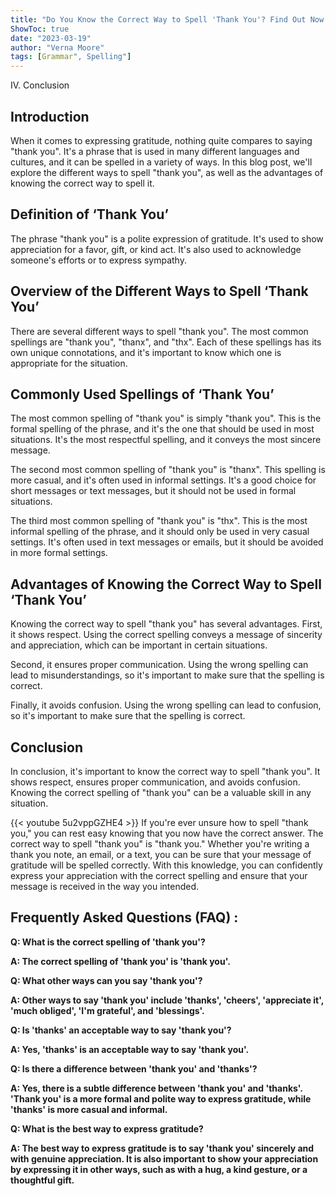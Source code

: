```yaml
---
title: "Do You Know the Correct Way to Spell 'Thank You'? Find Out Now!"
ShowToc: true 
date: "2023-03-19"
author: "Verna Moore" 
tags: [Grammar", Spelling"]
---
```

IV. Conclusion

## Introduction

When it comes to expressing gratitude, nothing quite compares to saying "thank you". It's a phrase that is used in many different languages and cultures, and it can be spelled in a variety of ways. In this blog post, we'll explore the different ways to spell "thank you", as well as the advantages of knowing the correct way to spell it.

## Definition of ‘Thank You’

The phrase "thank you" is a polite expression of gratitude. It's used to show appreciation for a favor, gift, or kind act. It's also used to acknowledge someone's efforts or to express sympathy. 

## Overview of the Different Ways to Spell ‘Thank You’

There are several different ways to spell "thank you". The most common spellings are "thank you", "thanx", and "thx". Each of these spellings has its own unique connotations, and it's important to know which one is appropriate for the situation. 

## Commonly Used Spellings of ‘Thank You’

The most common spelling of "thank you" is simply "thank you". This is the formal spelling of the phrase, and it's the one that should be used in most situations. It's the most respectful spelling, and it conveys the most sincere message. 

The second most common spelling of "thank you" is "thanx". This spelling is more casual, and it's often used in informal settings. It's a good choice for short messages or text messages, but it should not be used in formal situations. 

The third most common spelling of "thank you" is "thx". This is the most informal spelling of the phrase, and it should only be used in very casual settings. It's often used in text messages or emails, but it should be avoided in more formal settings. 

## Advantages of Knowing the Correct Way to Spell ‘Thank You’

Knowing the correct way to spell "thank you" has several advantages. First, it shows respect. Using the correct spelling conveys a message of sincerity and appreciation, which can be important in certain situations. 

Second, it ensures proper communication. Using the wrong spelling can lead to misunderstandings, so it's important to make sure that the spelling is correct. 

Finally, it avoids confusion. Using the wrong spelling can lead to confusion, so it's important to make sure that the spelling is correct. 

## Conclusion

In conclusion, it's important to know the correct way to spell "thank you". It shows respect, ensures proper communication, and avoids confusion. Knowing the correct spelling of "thank you" can be a valuable skill in any situation.

{{< youtube 5u2vppGZHE4 >}} 
If you're ever unsure how to spell "thank you," you can rest easy knowing that you now have the correct answer. The correct way to spell "thank you" is "thank you." Whether you're writing a thank you note, an email, or a text, you can be sure that your message of gratitude will be spelled correctly. With this knowledge, you can confidently express your appreciation with the correct spelling and ensure that your message is received in the way you intended.

## Frequently Asked Questions (FAQ) :
**Q: What is the correct spelling of 'thank you'?**

**A: The correct spelling of 'thank you' is 'thank you'.**

**Q: What other ways can you say 'thank you'?**

**A: Other ways to say 'thank you' include 'thanks', 'cheers', 'appreciate it', 'much obliged', 'I'm grateful', and 'blessings'.**

**Q: Is 'thanks' an acceptable way to say 'thank you'?**

**A: Yes, 'thanks' is an acceptable way to say 'thank you'.**

**Q: Is there a difference between 'thank you' and 'thanks'?**

**A: Yes, there is a subtle difference between 'thank you' and 'thanks'. 'Thank you' is a more formal and polite way to express gratitude, while 'thanks' is more casual and informal.**

**Q: What is the best way to express gratitude?**

**A: The best way to express gratitude is to say 'thank you' sincerely and with genuine appreciation. It is also important to show your appreciation by expressing it in other ways, such as with a hug, a kind gesture, or a thoughtful gift.**





